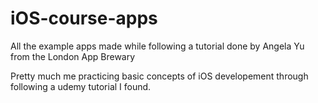 # iOS-course-apps
All the example apps made while following a tutorial done by Angela Yu from the London App Brewary

Pretty much me practicing basic concepts of iOS developement through following a udemy tutorial I found. 
